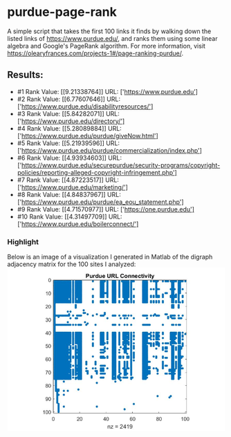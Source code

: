 # purdue-page-rank
A simple script that takes the first 100 links it finds by walking down the listed links of https://www.purdue.edu/, and ranks them using some linear algebra and Google's PageRank algorithm. For more information, visit https://olearyfrances.com/projects-1#/page-ranking-purdue/.
## Results:
 - #1 Rank Value: [[9.21338764]] URL: ['https://www.purdue.edu']
 - #2 Rank Value: [[6.77607646]] URL: ['https://www.purdue.edu/disabilityresources/']
 - #3 Rank Value: [[5.84282071]] URL: ['https://www.purdue.edu/directory/']
 - #4 Rank Value: [[5.28089884]] URL: ['https://www.purdue.edu/purdue/giveNow.html']
 - #5 Rank Value: [[5.21939596]] URL: ['https://www.purdue.edu/purdue/commercialization/index.php']
 - #6 Rank Value: [[4.93934603]] URL: ['https://www.purdue.edu/securepurdue/security-programs/copyright-policies/reporting-alleged-copyright-infringement.php']
 - #7 Rank Value: [[4.87223517]] URL: ['https://www.purdue.edu/marketing/']
 - #8 Rank Value: [[4.84837967]] URL: ['https://www.purdue.edu/purdue/ea_eou_statement.php']
 - #9 Rank Value: [[4.71570977]] URL: ['https://one.purdue.edu']
 - #10 Rank Value: [[4.31497709]] URL: ['https://www.purdue.edu/boilerconnect/']
 ### Highlight
 Below is an image of a visualization I generated in Matlab of the digraph adjacency matrix for the 100 sites I analyzed:
 ![](https://github.com/olearyf/purdue-page-rank/blob/master/sparse.jpg)
